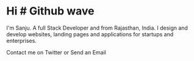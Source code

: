# Hi # Github wave


I'm Sanju. A full Stack Developer and  from Rajasthan, India. I design and develop websites, landing pages and applications for startups and enterprises.

Contact me on Twitter or Send an Email

